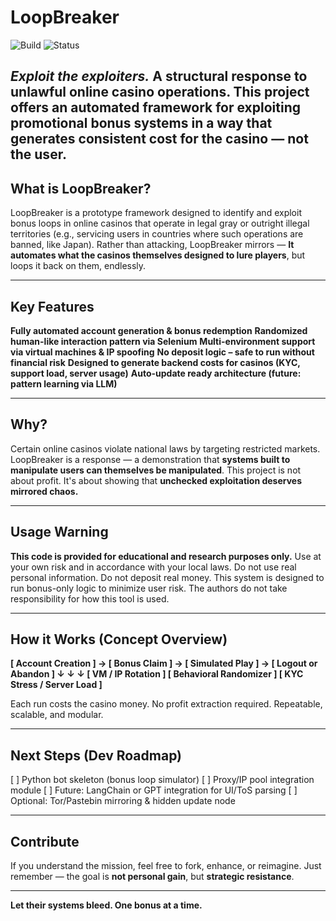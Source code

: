 # LoopBreaker
![Build](https://img.shields.io/badge/build-passing-brightgreen)
![Status](https://img.shields.io/badge/status-prototype-orange)


*Exploit the exploiters.* 
A structural response to unlawful online casino operations. This project offers an automated framework for exploiting promotional bonus systems in a way that generates consistent cost for the casino — not the user.
---

## What is LoopBreaker?
LoopBreaker is a prototype framework designed to identify and exploit bonus loops in online casinos that operate in legal gray or outright illegal territories (e.g., servicing users in countries where such operations are banned, like Japan).
Rather than attacking, LoopBreaker mirrors — 
**It automates what the casinos themselves designed to lure players**, but loops it back on them, endlessly.

---

## Key Features
**Fully automated account generation & bonus redemption**
**Randomized human-like interaction pattern via Selenium**
**Multi-environment support via virtual machines & IP spoofing**
**No deposit logic – safe to run without financial risk**
**Designed to generate backend costs for casinos (KYC, support load, server usage)**
**Auto-update ready architecture (future: pattern learning via LLM)**

---

## Why?
Certain online casinos violate national laws by targeting restricted markets. LoopBreaker is a response — 
a demonstration that **systems built to manipulate users can themselves be manipulated**.
This project is not about profit. 
It's about showing that **unchecked exploitation deserves mirrored chaos.**

---

## Usage Warning
**This code is provided for educational and research purposes only.** 
Use at your own risk and in accordance with your local laws.
Do not use real personal information.
Do not deposit real money.
This system is designed to run bonus-only logic to minimize user risk.
The authors do not take responsibility for how this tool is used.

---

## How it Works (Concept Overview)
**[ Account Creation ] → [ Bonus Claim ] → [ Simulated Play ] → [ Logout or Abandon ]
  ↓                     ↓                     ↓
  [ VM / IP Rotation ]   [ Behavioral Randomizer ]   [ KYC Stress / Server Load ]**

Each run costs the casino money.
No profit extraction required.
Repeatable, scalable, and modular.

---

## Next Steps (Dev Roadmap)
[ ] Python bot skeleton (bonus loop simulator)
[ ] Proxy/IP pool integration module
[ ] Future: LangChain or GPT integration for UI/ToS parsing
[ ] Optional: Tor/Pastebin mirroring & hidden update node

---

## Contribute
If you understand the mission, feel free to fork, enhance, or reimagine. 
Just remember — the goal is **not personal gain**, but **strategic resistance**.

---

**Let their systems bleed. One bonus at a time.**
